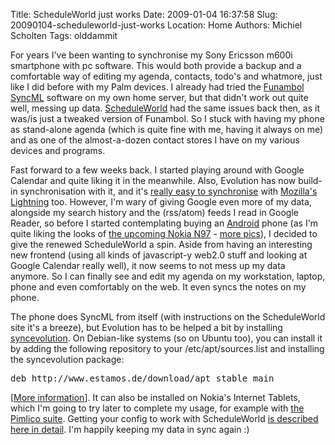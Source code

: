 Title: ScheduleWorld just works
Date: 2009-01-04 16:37:58
Slug: 20090104-scheduleworld-just-works
Location: Home
Authors: Michiel Scholten
Tags: olddammit

<p>For years I've been wanting to synchronise my Sony Ericsson m600i smartphone with pc software. This would both provide a backup and a comfortable way of editing my agenda, contacts, todo's and whatmore, just like I did before with my Palm devices. I already had tried the <a href="http://www.funambol.com/">Funambol</a> <a href="http://en.wikipedia.org/wiki/SyncML">SyncML</a> software on my own home server, but that didn't work out quite well, messing up data. <a href="http://scheduleworld.com/">ScheduleWorld</a> had the same issues back then, as it was/is just a tweaked version of Funambol. So I stuck with having my phone as stand-alone agenda (which is quite fine with me, having it always on me) and as one of the almost-a-dozen contact stores I have on my various devices and programs.</p>

<p>Fast forward to a few weeks back. I started playing around with Google Calendar and quite liking it in the meanwhile. Also, Evolution has now build-in synchronisation with it, and it's <a href="https://addons.mozilla.org/en-US/thunderbird/addon/4631">really easy to synchronise</a> with <a href="http://www.mozilla.org/projects/calendar/lightning/">Mozilla's Lightning</a> too. However, I'm wary of giving Google even more of my data, alongside my search history and the (rss/atom) feeds I read in Google Reader, so before I started contemplating buying an <a href="http://code.google.com/android/">Android</a> phone (as I'm quite liking the looks of <a href="http://www.engadget.com/2008/12/02/nokia-unveils-flagship-n97-phone/">the upcoming Nokia N97</a> - <a href="http://www.engadget.com/2008/12/02/nokia-n97-hands-on/">more pics</a>), I decided to give the renewed ScheduleWorld a spin. Aside from having an interesting new frontend (using all kinds of javascript-y web2.0 stuff and looking at Google Calendar really well), it now seems to not mess up my data anymore. So I can finally see and edit my agenda on my workstation, laptop, phone and even comfortably on the web. It even syncs the notes on my phone.</p>

<p>The phone does SyncML from itself (with instructions on the ScheduleWorld site it's a breeze), but Evolution has to be helped a bit by installing <a href="http://www.estamos.de/projects/SyncML/">syncevolution</a>. On Debian-like systems (so on Ubuntu too), you can install it by adding the following repository to your /etc/apt/sources.list and installing the syncevolution package:</p>

<pre>deb http://www.estamos.de/download/apt stable main</pre>

<p>[<a href="http://www.estamos.de/projects/SyncML/Installation.html">More information</a>]. It can also be installed on Nokia's Internet Tablets, which I'm going to try later to complete my usage, for example with <a href="http://www.pimlico-project.org/">the Pimlico suite</a>. Getting your config to work with ScheduleWorld <a href="http://www.estamos.de/projects/SyncML/GettingStarted.html">is described here in detail</a>. I'm happily keeping my data in sync again :)</p>